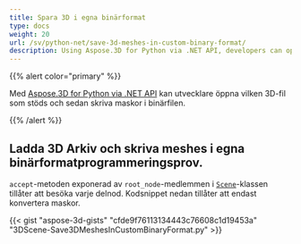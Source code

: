 ```yaml
---
title: Spara 3D i egna binärformat
type: docs
weight: 20
url: /sv/python-net/save-3d-meshes-in-custom-binary-format/
description: Using Aspose.3D for Python via .NET API, developers can open any supported 3D file, and then write meshes in the custom binary file.
---
```

{{% alert color="primary" %}}

Med [Aspose.3D for Python via .NET API](https://products.aspose.com/3d/python-net/) kan utvecklare öppna vilken 3D-fil som stöds och sedan skriva maskor i binärfilen.

{{% /alert %}}
##  **Ladda 3D Arkiv och skriva meshes i egna binärformatprogrammeringsprov.**
`accept`-metoden exponerad av `root_node`-medlemmen i [`Scene`](https://reference.aspose.com/3d/net/aspose.threed/scene)-klassen tillåter att besöka varje delnod. Kodsnippet nedan tillåter att endast konvertera maskor.

{{< gist "aspose-3d-gists" "cfde9f76113134443c76608c1d19453a" "3DScene-Save3DMeshesInCustomBinaryFormat.py" >}}
